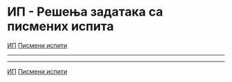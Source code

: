 # ИП - Решења задатака са писмених испита

[ИП](../../README.md) [Писмени испити](../README.md)

---

---  

[ИП](../../README.md) [Писмени испити](../README.md)